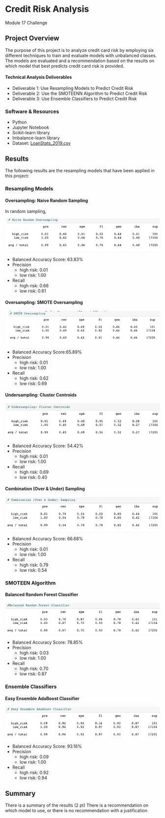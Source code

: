 # Credit Risk Analysis
Module 17 Challenge

## Project Overview
The purpose of this project is to analyze credit card risk by employing six different techniques to train and evaluate models with unbalanced classes.  The models are evaluated and a recommendation based on the results on which model that best predicts credit card risk  is provided.

#### Technical Analysis Deliverables
- Deliverable 1: Use Resampling Models to Predict Credit Risk
- Deliverable 2: Use the SMOTEENN Algorithm to Predict Credit Risk
- Deliverable 3: Use Ensemble Classifiers to Predict Credit Risk

### Software & Resources
-	Python
-	Jupyter Notebook
-	Scikit-learn library
-	Imbalance-learn library
-	Dataset: [LoanStats_2019.csv]()

## Results
The following results are the resampling models that have been applied in this project: 

### Resampling Models
#### Oversampling: Naive Random Sampling
In random sampling, 

![fig1](https://github.com/retroxsky06/Credit_Risk_Analysis/blob/main/images/naive_random.png)

  - Balanced Accuracy Score: 63.83%
  - Precision
    - high risk: 0.01
    - low risk: 1.00
  - Recall
    - high risk: 0.66
    - low risk: 0.61

#### Oversampling: SMOTE Oversampling

![fig2](https://github.com/retroxsky06/Credit_Risk_Analysis/blob/main/images/smote_oversampling.png)

  - Balanced Accuracy Score:65.89%
  - Precision
    - high risk: 0.01
    - low risk: 1.00
  - Recall
    - high risk: 0.62
    - low risk: 0.69

#### Undersampling: Cluster Centroids

![fig3](https://github.com/retroxsky06/Credit_Risk_Analysis/blob/main/images/cluster_centroids.png
)
  - Balanced Accuracy Score: 54.42%
  - Precision
    - high risk: 0.01
    - low risk: 1.00
  - Recall
    - high risk: 0.69
    - low risk: 0.40

#### Combination (Over & Under) Sampling

![fig4](https://github.com/retroxsky06/Credit_Risk_Analysis/blob/main/images/combo_sampling.png)

  - Balanced Accuracy Score: 66.68%
  - Precision
    - high risk: 0.01
    - low risk: 1.00
  - Recall
    - high risk: 0.79
    - low risk: 0.54


### SMOTEEN Algorithm
#### Balanced Random Forest Classifier

![fig5](https://github.com/retroxsky06/Credit_Risk_Analysis/blob/main/images/brfc.png)

  - Balanced Accuracy Score: 78.85%
  - Precision
    - high risk: 0.03
    - low risk: 1.00
  - Recall
    - high risk: 0.70
    - low risk: 0.87

### Ensemble Classifiers
#### Easy Ensemble AdaBoost Classifier

![fig6](https://github.com/retroxsky06/Credit_Risk_Analysis/blob/main/images/eea_classifier.png)

  - Balanced Accuracy Score: 93.16%
  - Precision
    - high risk: 0.09
    - low risk: 1.00
  - Recall
    - high risk: 0.92
    - low risk: 0.94


## Summary
There is a summary of the results (2 pt)
There is a recommendation on which model to use, or there is no recommendation with a justification
